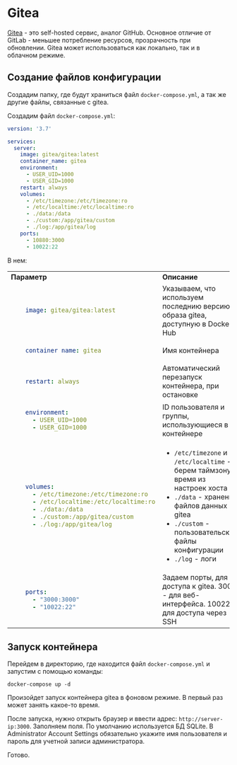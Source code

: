 # Gitea

[Gitea](https://gitea.io/en-us/) - это self-hosted сервис, аналог GitHub. Основное отличие от GitLab - меньшее потребление ресурсов, прозрачность при обновлении. Gitea может использоваться как локально, так и в облачном режиме.

## Создание файлов конфигурации

Создадим папку, где будут храниться файл `docker-compose.yml`, а так же другие файлы, связанные с gitea.

Создадим файл `docker-compose.yml`:

```yaml title="docker-compose.yml"
version: '3.7'

services:
  server:
    image: gitea/gitea:latest
    container_name: gitea
    environment: 
      - USER_UID=1000 
      - USER_GID=1000
    restart: always
    volumes:
      - /etc/timezone:/etc/timezone:ro
      - /etc/localtime:/etc/localtime:ro
      - ./data:/data
      - ./custom:/app/gitea/custom 
      - ./log:/app/gitea/log
    ports:
      - 10880:3000
      - 10022:22
```

В нем:

<table>
<tr>
<td><b>Параметр</b></td>
<td><b>Описание</b></td>
</tr>
<tr>
<td>

```yaml
    image: gitea/gitea:latest
```

</td>
<td>Указываем, что используем последнию версию образа gitea, доступную в Docker Hub</td>
</tr>
<tr>
<td>

```yaml
    container_name: gitea
```

</td>
<td>Имя контейнера</td>
</tr>
<tr>
<td>

```yaml
    restart: always
```

</td>
<td>Автоматический перезапуск контейнера, при остановке</td>
</tr>
<tr>
<td>

```yaml
    environment: 
      - USER_UID=1000 
      - USER_GID=1000
```

</td>
<td>ID пользователя и группы, использующиеся в контейнере</td>
</tr>
<tr>
<td>

```yaml
    volumes:
      - /etc/timezone:/etc/timezone:ro
      - /etc/localtime:/etc/localtime:ro
      - ./data:/data
      - ./custom:/app/gitea/custom 
      - ./log:/app/gitea/log
```

</td>
<td>

- `/etc/timezone` и `/etc/localtime` - берем таймзону и время из настроек хоста
- `./data` - хранение файлов данных gitea
- `./custom` - пользовательские файлы конфигурации
- `./log` - логи


</td>
</tr>
<tr>
<td>

```yaml
    ports: 
      - "3000:3000" 
      - "10022:22"
```

</td>
<td>
Задаем порты, для доступа к gitea. 3000 - для веб-интерфейса. 10022 - для доступа через SSH
</td>
</tr>
</table>

## Запуск контейнера

Перейдем в директорию, где находится файл `docker-compose.yml` и запустим с помощью команды:

```
docker-compose up -d
```

Произойдет запуск контейнера gitea в фоновом режиме. В первый раз может занять какое-то время.

После запуска, нужно открыть браузер и ввести адрес: `http://server-ip:3000`. Заполняем поля. По умолчанию используется БД SQLite. В Administrator Account Settings обязательно укажите имя пользователя и пароль для учетной записи администратора.

Готово. 

